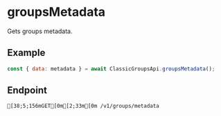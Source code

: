 
# groupsMetadata
Gets groups metadata.



## Example
```js copy showLineNumbers
const { data: metadata } = await ClassicGroupsApi.groupsMetadata(); 
```

## Endpoint
```ansi
[38;5;156mGET[0m[2;33m[0m /v1/groups/metadata
```
  
